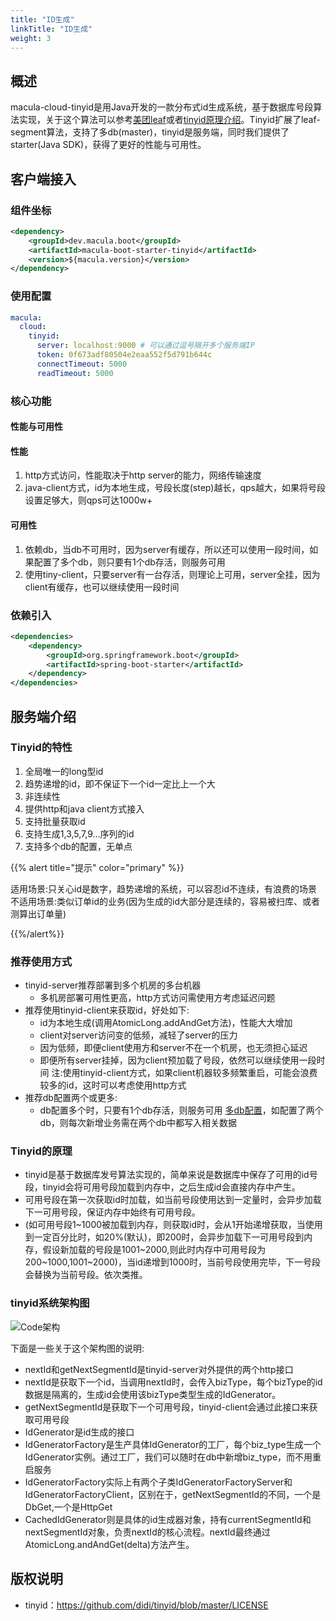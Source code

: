 ```yaml
---
title: "ID生成"
linkTitle: "ID生成"
weight: 3
---
```




## 概述

macula-cloud-tinyid是用Java开发的一款分布式id生成系统，基于数据库号段算法实现，关于这个算法可以参考[美团leaf](https://tech.meituan.com/MT_Leaf.html)或者[tinyid原理介绍](https://github.com/didi/tinyid/wiki/tinyid原理介绍)。Tinyid扩展了leaf-segment算法，支持了多db(master)，tinyid是服务端，同时我们提供了starter(Java SDK)，获得了更好的性能与可用性。



## 客户端接入

### 组件坐标

```xml
<dependency>
    <groupId>dev.macula.boot</groupId>
    <artifactId>macula-boot-starter-tinyid</artifactId>
    <version>${macula.version}</version>
</dependency>
```



### 使用配置

```yaml
macula:
  cloud:
    tinyid:
      server: localhost:9000 # 可以通过逗号隔开多个服务端IP
      token: 0f673adf80504e2eaa552f5d791b644c
      connectTimeout: 5000
      readTimeout: 5000
```



### 核心功能

#### 性能与可用性

#### 性能

1. http方式访问，性能取决于http server的能力，网络传输速度
2. java-client方式，id为本地生成，号段长度(step)越长，qps越大，如果将号段设置足够大，则qps可达1000w+

#### 可用性

1. 依赖db，当db不可用时，因为server有缓存，所以还可以使用一段时间，如果配置了多个db，则只要有1个db存活，则服务可用
2. 使用tiny-client，只要server有一台存活，则理论上可用，server全挂，因为client有缓存，也可以继续使用一段时间

### 依赖引入

```xml
<dependencies>
    <dependency>
        <groupId>org.springframework.boot</groupId>
        <artifactId>spring-boot-starter</artifactId>
    </dependency>
</dependencies>
```



## 服务端介绍

### Tinyid的特性

1. 全局唯一的long型id
2. 趋势递增的id，即不保证下一个id一定比上一个大
3. 非连续性
4. 提供http和java client方式接入
5. 支持批量获取id
6. 支持生成1,3,5,7,9...序列的id
7. 支持多个db的配置，无单点

{{% alert title="提示" color="primary" %}}

适用场景:只关心id是数字，趋势递增的系统，可以容忍id不连续，有浪费的场景
		不适用场景:类似订单id的业务(因为生成的id大部分是连续的，容易被扫库、或者测算出订单量)

{{%/alert%}}

### 推荐使用方式

- tinyid-server推荐部署到多个机房的多台机器
  - 多机房部署可用性更高，http方式访问需使用方考虑延迟问题
- 推荐使用tinyid-client来获取id，好处如下:
  - id为本地生成(调用AtomicLong.addAndGet方法)，性能大大增加
  - client对server访问变的低频，减轻了server的压力
  - 因为低频，即便client使用方和server不在一个机房，也无须担心延迟
  - 即便所有server挂掉，因为client预加载了号段，依然可以继续使用一段时间 注:使用tinyid-client方式，如果client机器较多频繁重启，可能会浪费较多的id，这时可以考虑使用http方式
- 推荐db配置两个或更多:
  - db配置多个时，只要有1个db存活，则服务可用 [多db配置](https://github.com/didi/tinyid/wiki/Tinyid-server-config#多db配置)，如配置了两个db，则每次新增业务需在两个db中都写入相关数据

### Tinyid的原理

- tinyid是基于数据库发号算法实现的，简单来说是数据库中保存了可用的id号段，tinyid会将可用号段加载到内存中，之后生成id会直接内存中产生。
- 可用号段在第一次获取id时加载，如当前号段使用达到一定量时，会异步加载下一可用号段，保证内存中始终有可用号段。
- (如可用号段1~1000被加载到内存，则获取id时，会从1开始递增获取，当使用到一定百分比时，如20%(默认)，即200时，会异步加载下一可用号段到内存，假设新加载的号段是1001~2000,则此时内存中可用号段为200~1000,1001~2000)，当id递增到1000时，当前号段使用完毕，下一号段会替换为当前号段。依次类推。

### tinyid系统架构图

![Code架构](../images/tinyid.png)

下面是一些关于这个架构图的说明:

- nextId和getNextSegmentId是tinyid-server对外提供的两个http接口
- nextId是获取下一个id，当调用nextId时，会传入bizType，每个bizType的id数据是隔离的，生成id会使用该bizType类型生成的IdGenerator。
- getNextSegmentId是获取下一个可用号段，tinyid-client会通过此接口来获取可用号段
- IdGenerator是id生成的接口
- IdGeneratorFactory是生产具体IdGenerator的工厂，每个biz_type生成一个IdGenerator实例。通过工厂，我们可以随时在db中新增biz_type，而不用重启服务
- IdGeneratorFactory实际上有两个子类IdGeneratorFactoryServer和IdGeneratorFactoryClient，区别在于，getNextSegmentId的不同，一个是DbGet,一个是HttpGet
- CachedIdGenerator则是具体的id生成器对象，持有currentSegmentId和nextSegmentId对象，负责nextId的核心流程。nextId最终通过AtomicLong.andAndGet(delta)方法产生。



## 版权说明

- tinyid：https://github.com/didi/tinyid/blob/master/LICENSE
